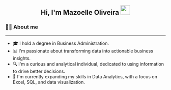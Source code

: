<h2 align="center">
  Hi, I'm Mazoelle Oliveira
  <img src="https://raw.githubusercontent.com/MartinHeinz/MartinHeinz/master/wave.gif" width="30px"/>
</h2>

### 👩‍💻 About me
---

* 🎓 I hold a degree in Business Administration.
* 📊 I'm passionate about transforming data into actionable business insights.
* 🔍 I'm a curious and analytical individual, dedicated to using information to drive better decisions.
* 🚀 I'm currently expanding my skills in Data Analytics, with a focus on Excel, SQL, and data visualization.

